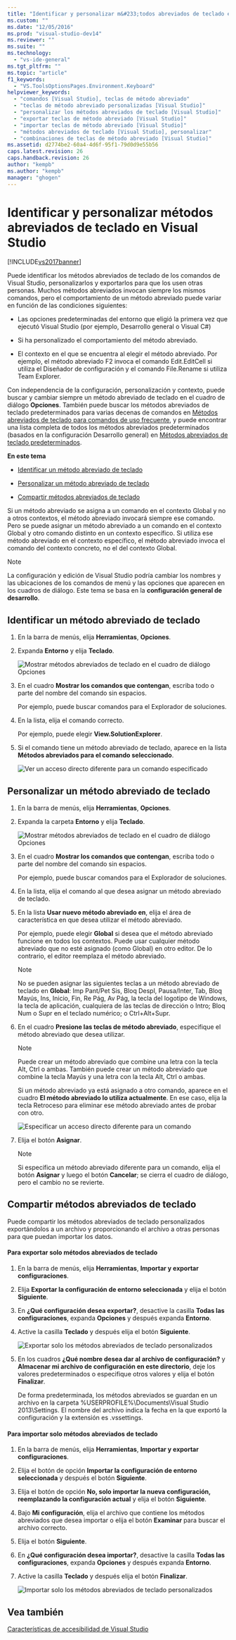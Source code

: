 ```yaml
---
title: "Identificar y personalizar m&#233;todos abreviados de teclado en Visual Studio | Microsoft Docs"
ms.custom: ""
ms.date: "12/05/2016"
ms.prod: "visual-studio-dev14"
ms.reviewer: ""
ms.suite: ""
ms.technology: 
  - "vs-ide-general"
ms.tgt_pltfrm: ""
ms.topic: "article"
f1_keywords: 
  - "VS.ToolsOptionsPages.Environment.Keyboard"
helpviewer_keywords: 
  - "comandos [Visual Studio], teclas de método abreviado"
  - "teclas de método abreviado personalizadas [Visual Studio]"
  - "personalizar los métodos abreviados de teclado [Visual Studio]"
  - "exportar teclas de método abreviado [Visual Studio]"
  - "importar teclas de método abreviado [Visual Studio]"
  - "métodos abreviados de teclado [Visual Studio], personalizar"
  - "combinaciones de teclas de método abreviado [Visual Studio]"
ms.assetid: d2774be2-60a4-4d6f-95f1-79d0d9e55b56
caps.latest.revision: 26
caps.handback.revision: 26
author: "kempb"
ms.author: "kempb"
manager: "ghogen"
---
```

# Identificar y personalizar m&#233;todos abreviados de teclado en Visual Studio
[!INCLUDE[vs2017banner](../code-quality/includes/vs2017banner.md)]

Puede identificar los métodos abreviados de teclado de los comandos de Visual Studio, personalizarlos y exportarlos para que los usen otras personas.  Muchos métodos abreviados invocan siempre los mismos comandos, pero el comportamiento de un método abreviado puede variar en función de las condiciones siguientes:  
  
-   Las opciones predeterminadas del entorno que eligió la primera vez que ejecutó Visual Studio \(por ejemplo, Desarrollo general o Visual C\#\)  
  
-   Si ha personalizado el comportamiento del método abreviado.  
  
-   El contexto en el que se encuentra al elegir el método abreviado.  Por ejemplo, el método abreviado F2 invoca el comando Edit.EditCell si utiliza el Diseñador de configuración y el comando File.Rename si utiliza Team Explorer.  
  
 Con independencia de la configuración, personalización y contexto, puede buscar y cambiar siempre un método abreviado de teclado en el cuadro de diálogo **Opciones**.  También puede buscar los métodos abreviados de teclado predeterminados para varias decenas de comandos en [Métodos abreviados de teclado para comandos de uso frecuente](../ide/default-keyboard-shortcuts-for-frequently-used-commands-in-visual-studio.md), y puede encontrar una lista completa de todos los métodos abreviados predeterminados \(basados en la configuración Desarrollo general\) en [Métodos abreviados de teclado predeterminados](../ide/default-keyboard-shortcuts-in-visual-studio.md).  
  
 **En este tema**  
  
-   [Identificar un método abreviado de teclado](../ide/identifying-and-customizing-keyboard-shortcuts-in-visual-studio.md#bkmk_identify)  
  
-   [Personalizar un método abreviado de teclado](../ide/identifying-and-customizing-keyboard-shortcuts-in-visual-studio.md#bkmk_assign)  
  
-   [Compartir métodos abreviados de teclado](../ide/identifying-and-customizing-keyboard-shortcuts-in-visual-studio.md#bkmk_transfer)  
  
 Si un método abreviado se asigna a un comando en el contexto Global y no a otros contextos, el método abreviado invocará siempre ese comando.  Pero se puede asignar un método abreviado a un comando en el contexto Global y otro comando distinto en un contexto específico.  Si utiliza ese método abreviado en el contexto específico, el método abreviado invoca el comando del contexto concreto, no el del contexto Global.  
  
> [!NOTE]
>  La configuración y edición de Visual Studio podría cambiar los nombres y las ubicaciones de los comandos de menú y las opciones que aparecen en los cuadros de diálogo.  Este tema se basa en la **configuración general de desarrollo**.  
  
##  <a name="bkmk_identify"></a> Identificar un método abreviado de teclado  
  
1.  En la barra de menús, elija **Herramientas**, **Opciones**.  
  
2.  Expanda **Entorno** y elija **Teclado**.  
  
     ![Mostrar métodos abreviados de teclado en el cuadro de diálogo Opciones](../ide/media/optionskeyboard.png "OptionsKeyboard")  
  
3.  En el cuadro **Mostrar los comandos que contengan**, escriba todo o parte del nombre del comando sin espacios.  
  
     Por ejemplo, puede buscar comandos para el Explorador de soluciones.  
  
4.  En la lista, elija el comando correcto.  
  
     Por ejemplo, puede elegir **View.SolutionExplorer**.  
  
5.  Si el comando tiene un método abreviado de teclado, aparece en la lista **Métodos abreviados para el comando seleccionado**.  
  
     ![Ver un acceso directo diferente para un comando especificado](../ide/media/viewshortcut.png "ViewShortcut")  
  
##  <a name="bkmk_assign"></a> Personalizar un método abreviado de teclado  
  
1.  En la barra de menús, elija **Herramientas**, **Opciones**.  
  
2.  Expanda la carpeta **Entorno** y elija **Teclado**.  
  
     ![Mostrar métodos abreviados de teclado en el cuadro de diálogo Opciones](../ide/media/optionskeyboard.png "OptionsKeyboard")  
  
3.  En el cuadro **Mostrar los comandos que contengan**, escriba todo o parte del nombre del comando sin espacios.  
  
     Por ejemplo, puede buscar comandos para el Explorador de soluciones.  
  
4.  En la lista, elija el comando al que desea asignar un método abreviado de teclado.  
  
5.  En la lista **Usar nuevo método abreviado en**, elija el área de característica en que desea utilizar el método abreviado.  
  
     Por ejemplo, puede elegir **Global** si desea que el método abreviado funcione en todos los contextos.  Puede usar cualquier método abreviado que no esté asignado \(como Global\) en otro editor.  De lo contrario, el editor reemplaza el método abreviado.  
  
    > [!NOTE]
    >  No se pueden asignar las siguientes teclas a un método abreviado de teclado en **Global**: Imp Pant\/Pet Sis, Bloq Despl, Pausa\/Inter, Tab, Bloq Mayús, Ins, Inicio, Fin, Re Pág, Av Pág, la tecla del logotipo de Windows, la tecla de aplicación, cualquiera de las teclas de dirección o Intro; Bloq Num o Supr en el teclado numérico; o Ctrl\+Alt\+Supr.  
  
6.  En el cuadro **Presione las teclas de método abreviado**, especifique el método abreviado que desea utilizar.  
  
    > [!NOTE]
    >  Puede crear un método abreviado que combine una letra con la tecla Alt, Ctrl o ambas.  También puede crear un método abreviado que combine la tecla Mayús y una letra con la tecla Alt, Ctrl o ambas.  
  
     Si un método abreviado ya está asignado a otro comando, aparece en el cuadro **El método abreviado lo utiliza actualmente**.  En ese caso, elija la tecla Retroceso para eliminar ese método abreviado antes de probar con otro.  
  
     ![Especificar un acceso directo diferente para un comando](../ide/media/reassignshortcut.png "ReassignShortcut")  
  
7.  Elija el botón **Asignar**.  
  
    > [!NOTE]
    >  Si especifica un método abreviado diferente para un comando, elija el botón **Asignar** y luego el botón **Cancelar**; se cierra el cuadro de diálogo, pero el cambio no se revierte.  
  
##  <a name="bkmk_transfer"></a> Compartir métodos abreviados de teclado  
 Puede compartir los métodos abreviados de teclado personalizados exportándolos a un archivo y proporcionando el archivo a otras personas para que puedan importar los datos.  
  
#### Para exportar solo métodos abreviados de teclado  
  
1.  En la barra de menús, elija **Herramientas**, **Importar y exportar configuraciones**.  
  
2.  Elija **Exportar la configuración de entorno seleccionada** y elija el botón **Siguiente**.  
  
3.  En **¿Qué configuración desea exportar?**, desactive la casilla **Todas las configuraciones**, expanda **Opciones** y después expanda **Entorno**.  
  
4.  Active la casilla **Teclado** y después elija el botón **Siguiente**.  
  
     ![Exportar solo los métodos abreviados de teclado personalizados](../ide/media/exportshortcuts.png "ExportShortcuts")  
  
5.  En los cuadros **¿Qué nombre desea dar al archivo de configuración?** y **Almacenar mi archivo de configuración en este directorio**, deje los valores predeterminados o especifique otros valores y elija el botón **Finalizar**.  
  
     De forma predeterminada, los métodos abreviados se guardan en un archivo en la carpeta %USERPROFILE%\\Documents\\Visual Studio 2013\\Settings.  El nombre del archivo indica la fecha en la que exportó la configuración y la extensión es .vssettings.  
  
#### Para importar solo métodos abreviados de teclado  
  
1.  En la barra de menús, elija **Herramientas**, **Importar y exportar configuraciones**.  
  
2.  Elija el botón de opción **Importar la configuración de entorno seleccionada** y después el botón **Siguiente**.  
  
3.  Elija el botón de opción **No, solo importar la nueva configuración, reemplazando la configuración actual** y elija el botón **Siguiente**.  
  
4.  Bajo **Mi configuración**, elija el archivo que contiene los métodos abreviados que desea importar o elija el botón **Examinar** para buscar el archivo correcto.  
  
5.  Elija el botón **Siguiente**.  
  
6.  En **¿Qué configuración desea importar?**, desactive la casilla **Todas las configuraciones**, expanda **Opciones** y después expanda **Entorno**.  
  
7.  Active la casilla **Teclado** y después elija el botón **Finalizar**.  
  
     ![Importar solo los métodos abreviados de teclado personalizados](../ide/media/importshortcuts.png "ImportShortcuts")  
  
## Vea también  
 [Características de accesibilidad de Visual Studio](../ide/reference/accessibility-features-of-visual-studio.md)